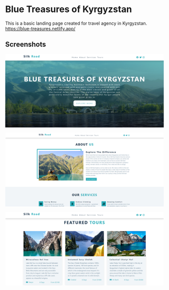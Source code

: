 # Blue Treasures of Kyrgyzstan

This is a basic landing page created for travel agency in Kyrgyzstan.
https://blue-treasures.netlify.app/

## Screenshots

![Home Page](https://github.com/albinamels/Blue-Treasures/blob/master/screenshots/Screenshot1.png)

![About](https://github.com/albinamels/Blue-Treasures/blob/master/screenshots/Screenshot2.png)

![Featured Tours](https://github.com/albinamels/Blue-Treasures/blob/master/screenshots/Screenshot3.png)

